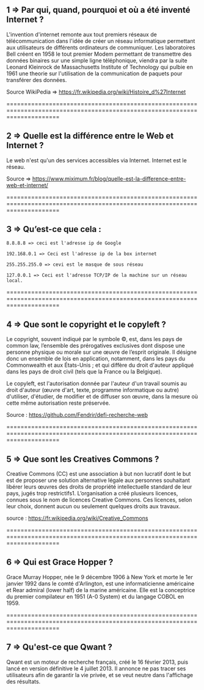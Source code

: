 1 => Par qui, quand, pourquoi et où a été inventé Internet ?
------------------------------------------------------------

L'invention d'internet remonte aux tout premiers réseaux de télécommunication dans l'idée de créer un réseau informatique permettant aux utilisateurs de différents ordinateurs de communiquer. Les laboratoires Bell créent en 1958 le tout premier Modem permettant de transmettre des données binaires sur une simple ligne téléphonique, viendra par la suite Leonard Kleinrock de Massachusetts Institute of Technology qui pulbie en 1961 une theorie sur l'utilisation de la communication de paquets pour transférer des données.

Source WikiPedia => https://fr.wikipedia.org/wiki/Histoire_d%27Internet

===========================================================================================================================


2 => Quelle est la différence entre le Web et Internet ?
--------------------------------------------------------



Le web n'est qu'un des services accessibles via Internet. Internet est le réseau.

Source => https://www.miximum.fr/blog/quelle-est-la-difference-entre-web-et-internet/


===========================================================================================================================

3 => Qu’est-ce que cela :
-------------------------


    8.8.8.8 => ceci est l'adresse ip de Google

    192.168.0.1 => Ceci est l'adresse ip de la box internet

    255.255.255.0 => cevi est le masque de sous réseau

    127.0.0.1 => Ceci est l'adresse TCP/IP de la machine sur un réseau local.


===========================================================================================================================

4 => Que sont le copyright et le copyleft ?
-------------------------------------------

Le copyright, souvent indiqué par le symbole ©, est, dans les pays de common law, l’ensemble des prérogatives exclusives dont dispose une personne physique ou morale sur une œuvre de l’esprit originale. Il désigne donc un ensemble de lois en application, notamment, dans les pays du Commonwealth et aux États-Unis ; et qui diffère du droit d'auteur appliqué dans les pays de droit civil (tels que la France ou la Belgique).


Le copyleft, est l'autorisation donnée par l'auteur d'un travail soumis au droit d'auteur (œuvre d'art, texte, programme informatique ou autre) d'utiliser, d'étudier, de modifier et de diffuser son œuvre, dans la mesure où cette même autorisation reste préservée.

Source : https://github.com/Fendrir/defi-recherche-web

===========================================================================================================================

5 => Que sont les Creatives Commons ?
-------------------------------------

Creative Commons (CC) est une association à but non lucratif dont le but est de proposer une solution alternative légale aux personnes souhaitant libérer leurs œuvres des droits de propriété intellectuelle standard de leur pays, jugés trop restrictifs1. L’organisation a créé plusieurs licences, connues sous le nom de licences Creative Commons. Ces licences, selon leur choix, donnent aucun ou seulement quelques droits aux travaux.

source : https://fr.wikipedia.org/wiki/Creative_Commons

===========================================================================================================================

6 => Qui est Grace Hopper ?
---------------------------

Grace Murray Hopper, née le 9 décembre 1906 à New York et morte le 1er janvier 1992 dans le comté d'Arlington, est une informaticienne américaine et Rear admiral (lower half) de la marine américaine. Elle est la conceptrice du premier compilateur en 1951 (A-0 System) et du langage COBOL en 1959.

===========================================================================================================================

7 => Qu'est-ce que Qwant ?
--------------------------

Qwant est un moteur de recherche français, créé le 16 février 2013, puis lancé en version définitive le 4 juillet 2013. Il annonce ne pas tracer ses utilisateurs afin de garantir la vie privée, et se veut neutre dans l'affichage des résultats.